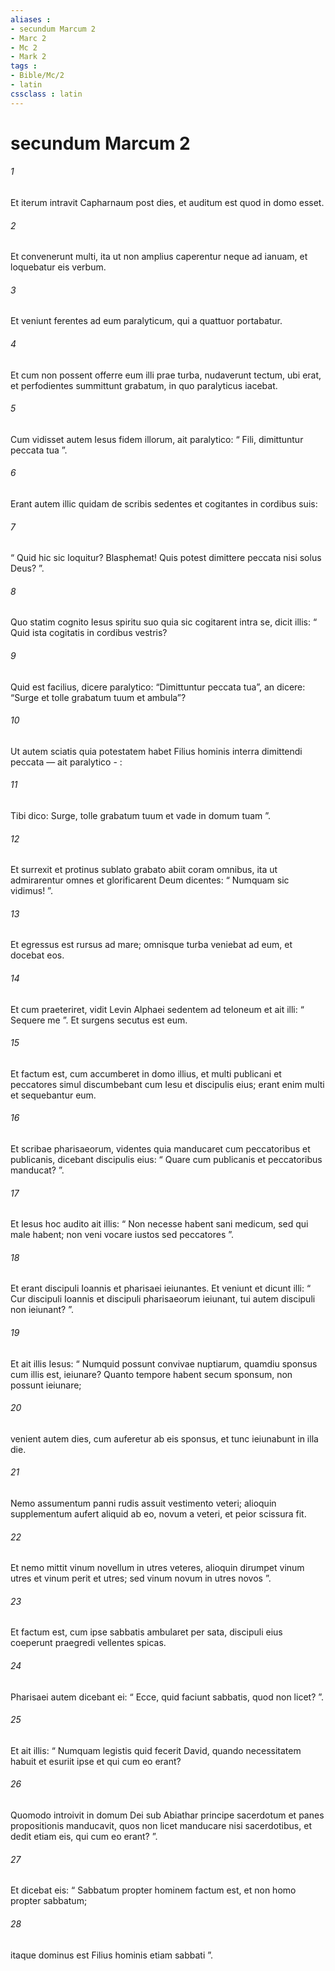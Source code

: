 ```yaml
---
aliases : 
- secundum Marcum 2
- Marc 2
- Mc 2
- Mark 2
tags : 
- Bible/Mc/2
- latin
cssclass : latin
---
```


# secundum Marcum 2

###### 1
Et iterum intravit Capharnaum post dies, et auditum est quod in domo esset. 
###### 2
Et convenerunt multi, ita ut non amplius caperentur neque ad ianuam, et loquebatur eis verbum. 
###### 3
Et veniunt ferentes ad eum paralyticum, qui a quattuor portabatur. 
###### 4
Et cum non possent offerre eum illi prae turba, nudaverunt tectum, ubi erat, et perfodientes summittunt grabatum, in quo paralyticus iacebat. 
###### 5
Cum vidisset autem Iesus fidem illorum, ait paralytico: “ Fili, dimittuntur peccata tua ”.
###### 6
Erant autem illic quidam de scribis sedentes et cogitantes in cordibus suis: 
###### 7
“ Quid hic sic loquitur? Blasphemat! Quis potest dimittere peccata nisi solus Deus? ”. 
###### 8
Quo statim cognito Iesus spiritu suo quia sic cogitarent intra se, dicit illis: “ Quid ista cogitatis in cordibus vestris? 
###### 9
Quid est facilius, dicere paralytico: “Dimittuntur peccata tua”, an dicere: “Surge et tolle grabatum tuum et ambula”? 
###### 10
Ut autem sciatis quia potestatem habet Filius hominis interra dimittendi peccata — ait paralytico - : 
###### 11
Tibi dico: Surge, tolle grabatum tuum et vade in domum tuam ”. 
###### 12
Et surrexit et protinus sublato grabato abiit coram omnibus, ita ut admirarentur omnes et glorificarent Deum dicentes: “ Numquam sic vidimus! ”.
###### 13
Et egressus est rursus ad mare; omnisque turba veniebat ad eum, et docebat eos. 
###### 14
Et cum praeteriret, vidit Levin Alphaei sedentem ad teloneum et ait illi: “ Sequere me ”. Et surgens secutus est eum. 
###### 15
Et factum est, cum accumberet in domo illius, et multi publicani et peccatores simul discumbebant cum Iesu et discipulis eius; erant enim multi et sequebantur eum. 
###### 16
Et scribae pharisaeorum, videntes quia manducaret cum peccatoribus et publicanis, dicebant discipulis eius: “ Quare cum publicanis et peccatoribus manducat? ”. 
###### 17
Et Iesus hoc audito ait illis: “ Non necesse habent sani medicum, sed qui male habent; non veni vocare iustos sed peccatores ”.
###### 18
Et erant discipuli Ioannis et pharisaei ieiunantes. Et veniunt et dicunt illi: “ Cur discipuli Ioannis et discipuli pharisaeorum ieiunant, tui autem discipuli non ieiunant? ”. 
###### 19
Et ait illis Iesus: “ Numquid possunt convivae nuptiarum, quamdiu sponsus cum illis est, ieiunare? Quanto tempore habent secum sponsum, non possunt ieiunare; 
###### 20
venient autem dies, cum auferetur ab eis sponsus, et tunc ieiunabunt in illa die. 
###### 21
Nemo assumentum panni rudis assuit vestimento veteri; alioquin supplementum aufert aliquid ab eo, novum a veteri, et peior scissura fit. 
###### 22
Et nemo mittit vinum novellum in utres veteres, alioquin dirumpet vinum utres et vinum perit et utres; sed vinum novum in utres novos ”.
###### 23
Et factum est, cum ipse sabbatis ambularet per sata, discipuli eius coeperunt praegredi vellentes spicas. 
###### 24
Pharisaei autem dicebant ei: “ Ecce, quid faciunt sabbatis, quod non licet? ”. 
###### 25
Et ait illis: “ Numquam legistis quid fecerit David, quando necessitatem habuit et esuriit ipse et qui cum eo erant? 
###### 26
Quomodo introivit in domum Dei sub Abiathar principe sacerdotum et panes propositionis manducavit, quos non licet manducare nisi sacerdotibus, et dedit etiam eis, qui cum eo erant? ”. 
###### 27
Et dicebat eis: “ Sabbatum propter hominem factum est, et non homo propter sabbatum; 
###### 28
itaque dominus est Filius hominis etiam sabbati ”.
